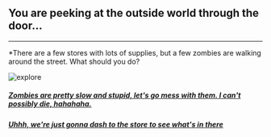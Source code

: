## You are peeking at the outside world through the door...

---

*There are a few stores with lots of supplies, but a few zombies are walking around the street. What should you do?

![explore](https://explore-on-foot.com/wp-content/uploads/2018/08/cropped-HEADER.jpg)

##### [Zombies are pretty slow and stupid, let's go mess with them. I can't possibly die, hahahaha.](die.md)
##### [Uhhh, we're just gonna dash to the store to see what's in there ](run.md)
